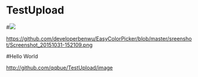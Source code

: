 # TestUpload
#![](https://github.com/developerbenwu/EasyColorPicker/blob/master/sreenshot/Screenshot_20151031-152109.png)

https://github.com/developerbenwu/EasyColorPicker/blob/master/sreenshot/Screenshot_20151031-152109.png


#Hello World

http://github.com/qqbue/TestUpload/image
